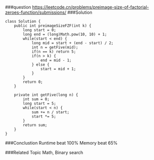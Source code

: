 ###question
https://leetcode.cn/problems/preimage-size-of-factorial-zeroes-function/submissions/
###Solution
```
class Solution {
    public int preimageSizeFZF(int k) {
        long start = 0;
        long end = (long)Math.pow(10, 10) + 1;
        while(start < end) {
            long mid = start + (end - start) / 2;
            int n = getFive(mid);
            if(n == k) return 5;
            if(n > k) {
                end = mid - 1;
            } else {
                start = mid + 1;
            }
        }
        return 0;
    }

    private int getFive(long n) {
        int sum = 0;
        long start = 5;
        while(start < n) {
            sum += n / start;
            start *= 5;
        }
        return sum;
    }
}
```

###Conclustion
Runtime beat 100%
Memory beat 65%

###Related Topic
Math, Binary search